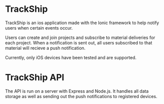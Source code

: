 # TrackShip
TrackShip is an ios application made with the Ionic framework to help notify users when certain events occur.

Users can create and join projects and subscribe to material deliveries for each project. When a notification is sent out, all users subscribed to that material will recieve a push notification.

Currently, only iOS devices have been tested and are supported.

# TrackShip API
The API is run on a server with Express and Node.js. It handles all data storage as well as sending out the push notifications to registered devices.
